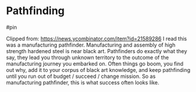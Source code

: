 # Pathfinding

#pin

Clipped from: https://news.ycombinator.com/item?id=21589286
I read this was a manufacturing pathfinder.
Manufacturing and assembly of high strength hardened steel is near black art.
Pathfinders do exactly what they say, they lead you through unknown territory to the outcome of the manufacturing journey you embarked on. Often things go boom, you find out why, add it to your corpus of black art knowledge, and keep pathfinding until you run out of budget / succeed / change mission.
So as manufacturing pathfinder, this is what success often looks like. 
